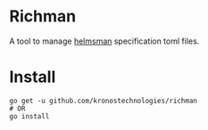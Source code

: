 # Richman

A tool to manage [helmsman](https://github.com/Praqma/helmsman) specification toml files.

# Install
```
go get -u github.com/kronostechnologies/richman
# OR
go install
```
